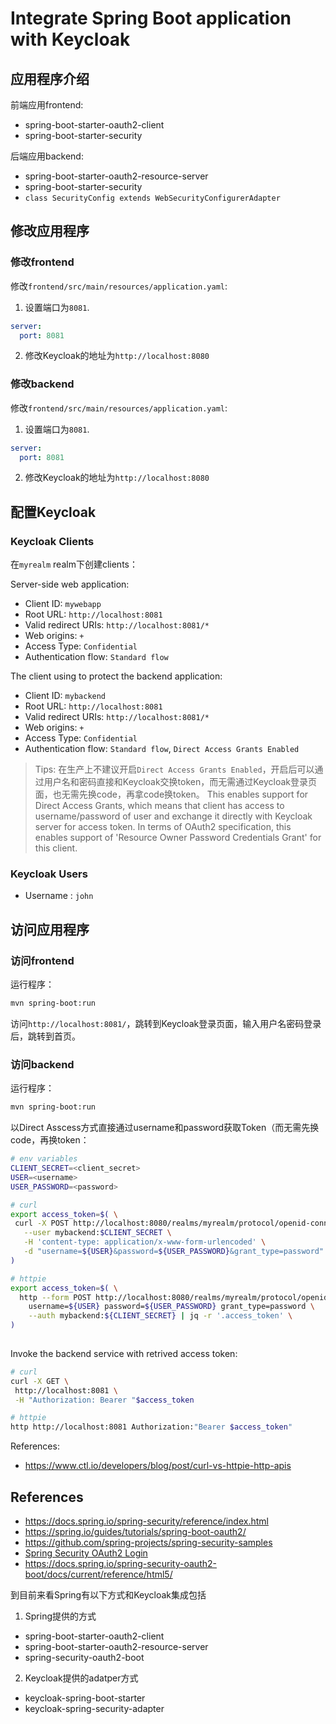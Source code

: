 # Integrate Spring Boot application with Keycloak

## 应用程序介绍

前端应用frontend:
- spring-boot-starter-oauth2-client
- spring-boot-starter-security

后端应用backend:
- spring-boot-starter-oauth2-resource-server
- spring-boot-starter-security
- `class SecurityConfig extends WebSecurityConfigurerAdapter`

## 修改应用程序

### 修改frontend

修改`frontend/src/main/resources/application.yaml`:
1. 设置端口为`8081`.

```yaml
server:
  port: 8081
```

2. 修改Keycloak的地址为`http://localhost:8080`

### 修改backend

修改`frontend/src/main/resources/application.yaml`:
1. 设置端口为`8081`.

```yaml
server:
  port: 8081
```

2. 修改Keycloak的地址为`http://localhost:8080`


## 配置Keycloak 

### Keycloak Clients

在`myrealm` realm下创建clients：

Server-side web application:
- Client ID: `mywebapp`
- Root URL: `http://localhost:8081`
- Valid redirect URIs: `http://localhost:8081/*`
- Web origins: `+`
- Access Type: `Confidential`
- Authentication flow: `Standard flow`

The client using to protect the backend application:
- Client ID: `mybackend`
- Root URL: `http://localhost:8081`
- Valid redirect URIs: `http://localhost:8081/*`
- Web origins: `+`
- Access Type: `Confidential`
- Authentication flow: `Standard flow`, `Direct Access Grants Enabled`

> Tips: 在生产上不建议开启`Direct Access Grants Enabled`，开启后可以通过用户名和密码直接和Keycloak交换token，而无需通过Keycloak登录页面，也无需先换code，再拿code换token。
> This enables support for Direct Access Grants, which means that client has access to username/password of user and exchange it directly with Keycloak server for access token. In terms of OAuth2 specification, this enables support of 'Resource Owner Password Credentials Grant' for this client.

### Keycloak Users

- Username : `john`


## 访问应用程序

### 访问frontend

运行程序：
```bash
mvn spring-boot:run
```

访问`http://localhost:8081/`，跳转到Keycloak登录页面，输入用户名密码登录后，跳转到首页。

### 访问backend

运行程序：
```bash
mvn spring-boot:run
```

以Direct Asscess方式直接通过username和password获取Token（而无需先换code，再换token：
```bash
# env variables
CLIENT_SECRET=<client_secret>
USER=<username>
USER_PASSWORD=<password>

# curl
export access_token=$( \
 curl -X POST http://localhost:8080/realms/myrealm/protocol/openid-connect/token \
   --user mybackend:$CLIENT_SECRET \
   -H 'content-type: application/x-www-form-urlencoded' \
   -d "username=${USER}&password=${USER_PASSWORD}&grant_type=password" | jq -r '.access_token' \
)

# httpie
export access_token=$( \
  http --form POST http://localhost:8080/realms/myrealm/protocol/openid-connect/token \
    username=${USER} password=${USER_PASSWORD} grant_type=password \
    --auth mybackend:${CLIENT_SECRET} | jq -r '.access_token' \
)
   
```

Invoke the backend service with retrived access token:
```bash
# curl
curl -X GET \
 http://localhost:8081 \
 -H "Authorization: Bearer "$access_token

# httpie
http http://localhost:8081 Authorization:"Bearer $access_token"
```

References:
- https://www.ctl.io/developers/blog/post/curl-vs-httpie-http-apis

## References

- https://docs.spring.io/spring-security/reference/index.html
- https://spring.io/guides/tutorials/spring-boot-oauth2/
- https://github.com/spring-projects/spring-security-samples
- [Spring Security OAuth2 Login](https://docs.spring.io/spring-security/reference/servlet/oauth2/login/index.html#oauth2login)
- https://docs.spring.io/spring-security-oauth2-boot/docs/current/reference/html5/

到目前来看Spring有以下方式和Keycloak集成包括
1. Spring提供的方式
- spring-boot-starter-oauth2-client
- spring-boot-starter-oauth2-resource-server
- spring-security-oauth2-boot

2. Keycloak提供的adatper方式
- keycloak-spring-boot-starter
- keycloak-spring-security-adapter